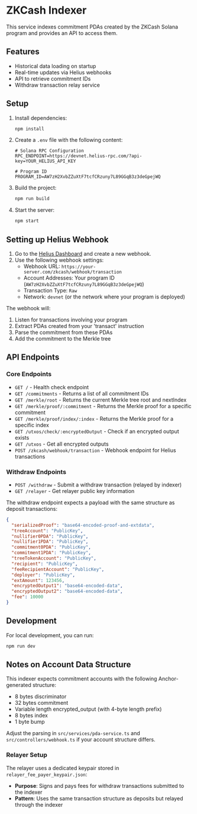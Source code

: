 # ZKCash Indexer

This service indexes commitment PDAs created by the ZKCash Solana program and provides an API to access them.

## Features

- Historical data loading on startup
- Real-time updates via Helius webhooks
- API to retrieve commitment IDs
- Withdraw transaction relay service

## Setup

1. Install dependencies:
   ```bash
   npm install
   ```

2. Create a `.env` file with the following content:
   ```
   # Solana RPC Configuration
   RPC_ENDPOINT=https://devnet.helius-rpc.com/?api-key=YOUR_HELIUS_API_KEY

   # Program ID
   PROGRAM_ID=AW7zH2XvbZZuXtF7tcfCRzuny7L89GGqB3z3deGpejWQ
   ```

3. Build the project:
   ```bash
   npm run build
   ```

4. Start the server:
   ```bash
   npm start
   ```

## Setting up Helius Webhook

1. Go to the [Helius Dashboard](https://dev.helius.xyz/dashboard) and create a new webhook.
2. Use the following webhook settings:
   - Webhook URL: `https://your-server.com/zkcash/webhook/transaction`
   - Account Addresses: Your program ID (`AW7zH2XvbZZuXtF7tcfCRzuny7L89GGqB3z3deGpejWQ`)
   - Transaction Type: `Raw` 
   - Network: `devnet` (or the network where your program is deployed)

The webhook will:
1. Listen for transactions involving your program
2. Extract PDAs created from your 'transact' instruction
3. Parse the commitment from these PDAs
4. Add the commitment to the Merkle tree

## API Endpoints

### Core Endpoints
- `GET /` - Health check endpoint
- `GET /commitments` - Returns a list of all commitment IDs
- `GET /merkle/root` - Returns the current Merkle tree root and nextIndex
- `GET /merkle/proof/:commitment` - Returns the Merkle proof for a specific commitment
- `GET /merkle/proof/index/:index` - Returns the Merkle proof for a specific index
- `GET /utxos/check/:encryptedOutput` - Check if an encrypted output exists
- `GET /utxos` - Get all encrypted outputs
- `POST /zkcash/webhook/transaction` - Webhook endpoint for Helius transactions

### Withdraw Endpoints
- `POST /withdraw` - Submit a withdraw transaction (relayed by indexer)
- `GET /relayer` - Get relayer public key information

The withdraw endpoint expects a payload with the same structure as deposit transactions:
```json
{
  "serializedProof": "base64-encoded-proof-and-extdata",
  "treeAccount": "PublicKey",
  "nullifier0PDA": "PublicKey", 
  "nullifier1PDA": "PublicKey",
  "commitment0PDA": "PublicKey",
  "commitment1PDA": "PublicKey",
  "treeTokenAccount": "PublicKey",
  "recipient": "PublicKey",
  "feeRecipientAccount": "PublicKey",
  "deployer": "PublicKey",
  "extAmount": 123456,
  "encryptedOutput1": "base64-encoded-data",
  "encryptedOutput2": "base64-encoded-data", 
  "fee": 10000
}
```

## Development

For local development, you can run:
```bash
npm run dev
```

## Notes on Account Data Structure

This indexer expects commitment accounts with the following Anchor-generated structure:
- 8 bytes discriminator
- 32 bytes commitment
- Variable length encrypted_output (with 4-byte length prefix)
- 8 bytes index
- 1 byte bump

Adjust the parsing in `src/services/pda-service.ts` and `src/controllers/webhook.ts` if your account structure differs.

### Relayer Setup

The relayer uses a dedicated keypair stored in `relayer_fee_payer_keypair.json`:
- **Purpose**: Signs and pays fees for withdraw transactions submitted to the indexer
- **Pattern**: Uses the same transaction structure as deposits but relayed through the indexer 